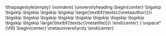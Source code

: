 <!-- Primeira Folha -->
<!-- 
Deverá conter os seguintes dados: 1) Universidade; 2) Unidade de Defesa; 3) Autor(a); 4) Título da dissertação/tese na língua em que o trabalho foi redigido (português, inglês ou espanhol); 5) No caso de dissertação/tese redigida em inglês ou espanhol, além do título original do trabalho, obrigatoriamente, também deverá constar o título em português; 6) Local (cidade); 7) Data (ano de depósito).
-->
\thispagestyle{empty}
\noindent{
\universityheading
\begin{center}
    \bigskip
    \bigskip
    \bigskip
    \bigskip
    \bigskip
    \large{\textbf{\textsc{\metaauthor}}}\\
    \bigskip
    \bigskip
    \bigskip
    \bigskip
    \bigskip
    \bigskip
    \bigskip
    \bigskip
    \bigskip
    \bigskip
    \large{\textbf{\textsc{\metatitle}}}\\
\end{center}
}
\vspace*{\fill}
\begin{center}
    \metauniversitycity
\end{center}
